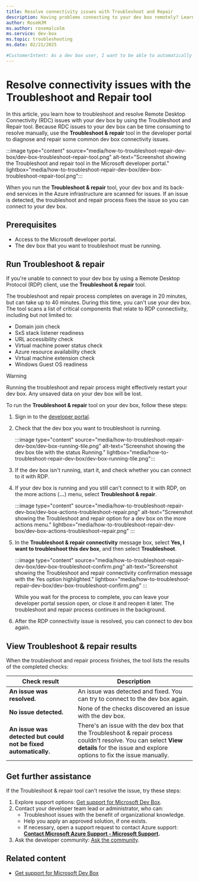```yaml
---
title: Resolve connectivity issues with Troubleshoot and Repair
description: Having problems connecting to your dev box remotely? Learn how to troubleshoot and resolve connectivity issues to your dev box with developer portal tools. 
author: RoseHJM 
ms.author: rosemalcolm 
ms.service: dev-box 
ms.topic: troubleshooting 
ms.date: 02/21/2025

#CustomerIntent: As a dev box user, I want to be able to automatically troubleshoot and repair connectivity issues with my dev box so that I don't lose development time.
---
```


# Resolve connectivity issues with the Troubleshoot and Repair tool 

In this article, you learn how to troubleshoot and resolve Remote Desktop Connectivity (RDC) issues with your dev box by using the Troubleshoot and Repair tool. Because RDC issues to your dev box can be time consuming to resolve manually, use the **Troubleshoot & repair** tool in the developer portal to diagnose and repair some common dev box connectivity issues.

:::image type="content" source="media/how-to-troubleshoot-repair-dev-box/dev-box-troubleshoot-repair-tool.png" alt-text="Screenshot showing the Troubleshoot and repair tool in the Microsoft developer portal." lightbox="media/how-to-troubleshoot-repair-dev-box/dev-box-troubleshoot-repair-tool.png":::

When you run the **Troubleshoot & repair** tool, your dev box and its back-end services in the Azure infrastructure are scanned for issues. If an issue is detected, the troubleshoot and repair process fixes the issue so you can connect to your dev box.

## Prerequisites

- Access to the Microsoft developer portal.
- The dev box that you want to troubleshoot must be running.

## Run Troubleshoot & repair

If you're unable to connect to your dev box by using a Remote Desktop Protocol (RDP) client, use the **Troubleshoot & repair** tool. 

The troubleshoot and repair process completes on average in 20 minutes, but can take up to 40 minutes. During this time, you can't use your dev box. The tool scans a list of critical components that relate to RDP connectivity, including but not limited to:
- Domain join check
- SxS stack listener readiness
- URL accessibility check
- Virtual machine power status check
- Azure resource availability check
- Virtual machine extension check
- Windows Guest OS readiness

> [!WARNING]
> Running the troubleshoot and repair process might effectively restart your dev box. Any unsaved data on your dev box will be lost. 

To run the **Troubleshoot & repair** tool on your dev box, follow these steps:

1. Sign in to the [developer portal](https://aka.ms/devbox-portal).

1. Check that the dev box you want to troubleshoot is running.
 
   :::image type="content" source="media/how-to-troubleshoot-repair-dev-box/dev-box-running-tile.png" alt-text="Screenshot showing the dev box tile with the status Running." lightbox="media/how-to-troubleshoot-repair-dev-box/dev-box-running-tile.png"::: 

1. If the dev box isn't running, start it, and check whether you can connect to it with RDP.

1. If your dev box is running and you still can't connect to it with RDP, on the more actions (**...**) menu, select **Troubleshoot & repair**.

   :::image type="content" source="media/how-to-troubleshoot-repair-dev-box/dev-box-actions-troubleshoot-repair.png" alt-text="Screenshot showing the Troubleshoot and repair option for a dev box on the more actions menu." lightbox="media/how-to-troubleshoot-repair-dev-box/dev-box-actions-troubleshoot-repair.png" :::

1. In the **Troubleshoot & repair connectivity** message box, select **Yes, I want to troubleshoot this dev box**, and then select **Troubleshoot**.

   :::image type="content" source="media/how-to-troubleshoot-repair-dev-box/dev-box-troubleshoot-confirm.png" alt-text="Screenshot showing the Troubleshoot and repair connectivity confirmation message with the Yes option highlighted." lightbox="media/how-to-troubleshoot-repair-dev-box/dev-box-troubleshoot-confirm.png" ::: 

   While you wait for the process to complete, you can leave your developer portal session open, or close it and reopen it later. The troubleshoot and repair process continues in the background.

1. After the RDP connectivity issue is resolved, you can connect to dev box again.

## View Troubleshoot & repair results

When the troubleshoot and repair process finishes, the tool lists the results of the completed checks:

| Check result | Description |
|---|---|
| **An issue was resolved.** | An issue was detected and fixed. You can try to connect to the dev box again. |
| **No issue detected.** | None of the checks discovered an issue with the dev box. |
| **An issue was detected but could not be fixed automatically.** | There's an issue with the dev box that the Troubleshoot & repair process couldn't resolve. You can select **View details** for the issue and explore options to fix the issue manually. |
 
## Get further assistance

If the Troubleshoot & repair tool can't resolve the issue, try these steps:

1. Explore support options: [Get support for Microsoft Dev Box](how-to-get-help.md).
1. Contact your developer team lead or administrator, who can: 
    - Troubleshoot issues with the benefit of organizational knowledge.
    - Help you apply an approved solution, if one exists.
    - If necessary, open a support request to contact Azure support: **[Contact Microsoft Azure Support - Microsoft Support](https://support.microsoft.com/topic/contact-microsoft-azure-support-2315e669-8b1f-493b-5fb1-d88a8736ffe4).**
1. Ask the developer community: [Ask the community](https://developercommunity.microsoft.com/devbox).

## Related content

- [Get support for Microsoft Dev Box](how-to-get-help.md)